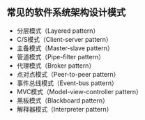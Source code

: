 ## 常见的软件系统架构设计模式

- 分层模式（Layered pattern）
- C/S模式（Client-server pattern）
- 主备模式（Master-slave pattern）
- 管道模式（Pipe-filter pattern）
- 代理模式（Broker pattern）
- 点对点模式（Peer-to-peer pattern）
- 事件总线模式（Event-bus pattern）
- MVC模式（Model-view-controller pattern）
- 黑板模式（Blackboard pattern）
- 解释器模式（Interpreter pattern）

